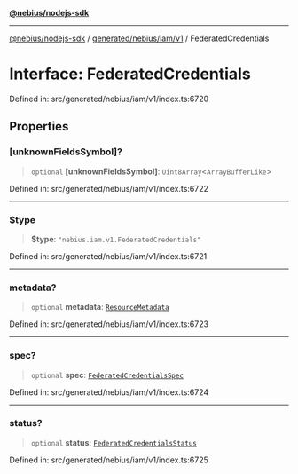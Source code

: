 [**@nebius/nodejs-sdk**](../../../../../README.md)

---

[@nebius/nodejs-sdk](../../../../../README.md) / [generated/nebius/iam/v1](../README.md) / FederatedCredentials

# Interface: FederatedCredentials

Defined in: src/generated/nebius/iam/v1/index.ts:6720

## Properties

### \[unknownFieldsSymbol\]?

> `optional` **\[unknownFieldsSymbol\]**: `Uint8Array`\<`ArrayBufferLike`\>

Defined in: src/generated/nebius/iam/v1/index.ts:6722

---

### $type

> **$type**: `"nebius.iam.v1.FederatedCredentials"`

Defined in: src/generated/nebius/iam/v1/index.ts:6721

---

### metadata?

> `optional` **metadata**: [`ResourceMetadata`](../../../common/v1/interfaces/ResourceMetadata.md)

Defined in: src/generated/nebius/iam/v1/index.ts:6723

---

### spec?

> `optional` **spec**: [`FederatedCredentialsSpec`](FederatedCredentialsSpec.md)

Defined in: src/generated/nebius/iam/v1/index.ts:6724

---

### status?

> `optional` **status**: [`FederatedCredentialsStatus`](FederatedCredentialsStatus.md)

Defined in: src/generated/nebius/iam/v1/index.ts:6725
